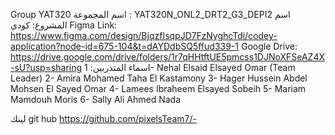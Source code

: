 Group YAT320
 اسم المجموعة : 
YAT320N_ONL2_DRT2_G3_DEPI2
اسم المشروع: كودي
Figma Link:
https://www.figma.com/design/BjqzfIsqpJD7FzNyghcTdi/codey-application?node-id=675-104&t=dAYDdbSQ5ffud339-1
Google Drive:
https://drive.google.com/drive/folders/1r7qHHtftUE5pmcss1DJNoXFSeAZ4X-sU?usp=sharing
اسماء المتدربين:
1- Nehal Elsaid Elsayed Omar (Team Leader)
2- Amira Mohamed Taha El Kastamony
3- Hager Hussein Abdel Mohsen El Sayed Omar
4- Lamees Ibraheem Elsayed Sobeih
5- Mariam Mamdouh Moris
6- Sally Ali Ahmed Nada

لينك git hub
https://github.com/pixelsTeam7/- 
